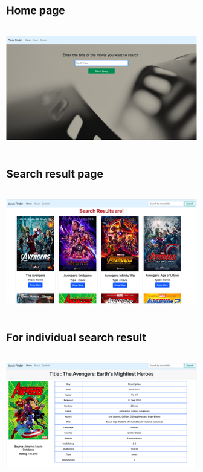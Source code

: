 # Home page
<br>

![alt text](./z_Screenshots/1.png)

<br>

# Search result page

<br>

![alt text](./z_Screenshots/2.png)

<br>

# For individual search result

<br>

![alt text](./z_Screenshots/3.png)

